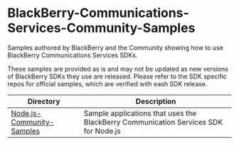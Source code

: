 # BlackBerry-Communications-Services-Community-Samples
Samples authored by BlackBerry and the Community showing how to use BlackBerry Communications Services SDKs.

These samples are provided as is and may not be updated as new versions of BlackBerry SDKs they use are released.
Please refer to the SDK specific repos for official samples, which are verified with eash SDK release.


| Directory                      | Description                              |
| ---------------------------------------- | ---------------------------------------- |
|[Node.js-Community-Samples](Node.js-Community-Samples)|Sample applications that uses the BlackBerry Communication Services SDK for Node.js|